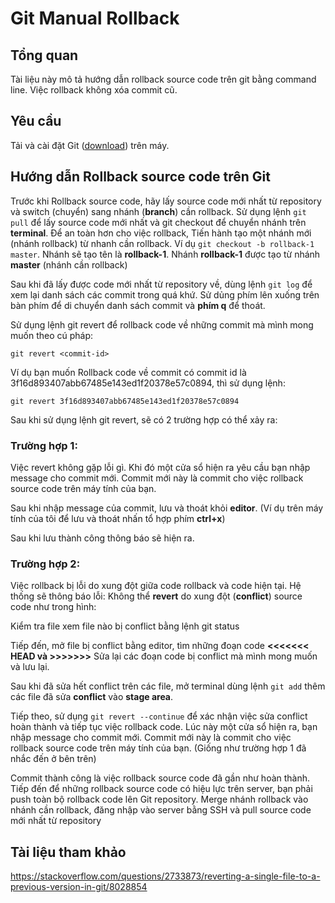 # Git Manual Rollback
## Tổng quan
Tài liệu này mô tả hướng dẫn rollback source code trên git bằng command line. Việc rollback không xóa commit cũ.

## Yêu cầu
Tải và cài đặt Git ([download](https://git-scm.com/downloads)) trên máy.

## Hướng dẫn Rollback source code trên Git
Trước khi Rollback source code, hãy lấy source code mới nhất từ repository và switch (chuyển) sang nhánh (**branch**) cần rollback. Sử dụng lệnh ```git pull``` để lấy source code mới nhất và git checkout để chuyển nhánh trên **terminal**. Để an toàn hơn cho việc rollback, Tiến hành tạo một nhánh mới (nhánh rollback) từ nhanh cần rollback. Ví dụ ```git checkout -b rollback-1 master```. Nhánh sẽ tạo tên là **rollback-1**. Nhánh **rollback-1** được tạo từ nhánh **master** (nhánh cần rollback)

Sau khi đã lấy được code mới nhất từ repository về, dùng lệnh ```git log``` để xem lại danh sách các commit trong quá khứ. Sử dủng phím lên xuống trên bàn phím để di chuyển danh sách commit và **phím q** để thoát.

Sử dụng lệnh git revert để rollback code về những commit mà mình mong muốn theo cú pháp:
```
git revert <commit-id>
```

Ví dụ bạn muốn Rollback code về commit có commit id là 3f16d893407abb67485e143ed1f20378e57c0894, thì sử dụng lệnh:
```
git revert 3f16d893407abb67485e143ed1f20378e57c0894
```

Sau khi sử dụng lệnh git revert, sẽ có 2 trường hợp có thể xảy ra:

### Trường hợp 1:
Việc revert không gặp lỗi gì. Khi đó một cửa sổ hiện ra yêu cầu bạn nhập message cho commit mới. Commit mới này là commit cho việc rollback source code trên máy tính của bạn.

Sau khi nhập message của commit, lưu và thoát khỏi **editor**. (Ví dụ trên máy tính của tôi để lưu và thoát nhấn tổ hợp phím **ctrl+x**)

Sau khi lưu thành công thông báo sẽ hiện ra.

### Trường hợp 2:
Việc rollback bị lỗi do xung đột giữa code rollback và code hiện tại. Hệ thống sẽ thông báo lỗi: Không thể **revert** do xung đột (**conflict**) source code như trong hình:

Kiểm tra file xem file nào bị conflict bằng lệnh git status

Tiếp đến, mở file bị conflict bằng editor, tìm những đoạn code **<<<<<<< HEAD và >>>>>>>**  Sửa lại các đoạn code bị conflict mà mình mong muốn và lưu lại.

Sau khi đã sửa hết conflict trên các file, mở terminal dùng lệnh ```git add``` thêm các file đã sửa **conflict** vào **stage area**. 

Tiếp theo, sử dụng ```git revert --continue``` để xác nhận việc sửa conflict hoàn thành và tiếp tục việc rollback code. Lúc này một cửa sổ hiện ra, bạn nhập message cho commit mới. Commit mới này là commit cho việc rollback source code trên máy tính của bạn. (Giống như trường hợp 1 đã nhắc đến ở bên trên)

Commit thành công là việc rollback source code đã gần như hoàn thành. Tiếp đến để những rollback source code có hiệu lực trên server, bạn phải push toàn bộ rollback code lên Git repository. Merge nhánh rollback vào nhánh cần rollback, đăng nhập vào server bằng SSH và pull source code mới nhất từ repository

## Tài liệu tham khảo
https://stackoverflow.com/questions/2733873/reverting-a-single-file-to-a-previous-version-in-git/8028854
